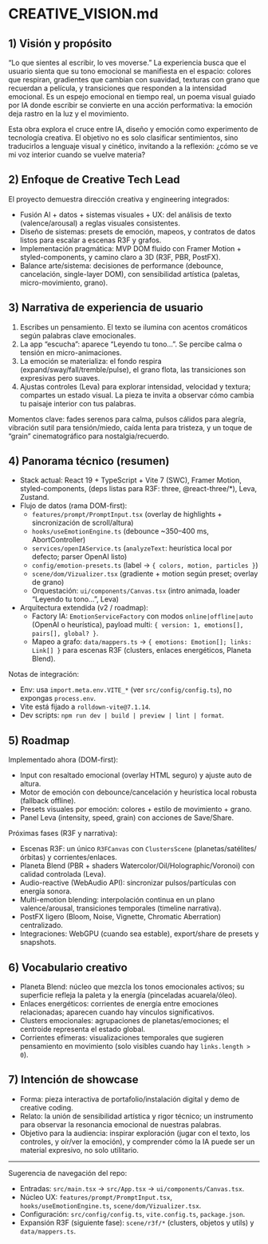 # CREATIVE_VISION.md

## 1) Visión y propósito
“Lo que sientes al escribir, lo ves moverse.” La experiencia busca que el usuario sienta que su tono emocional se manifiesta en el espacio: colores que respiran, gradientes que cambian con suavidad, texturas con grano que recuerdan a película, y transiciones que responden a la intensidad emocional. Es un espejo emocional en tiempo real, un poema visual guiado por IA donde escribir se convierte en una acción performativa: la emoción deja rastro en la luz y el movimiento.

Esta obra explora el cruce entre IA, diseño y emoción como experimento de tecnología creativa. El objetivo no es solo clasificar sentimientos, sino traducirlos a lenguaje visual y cinético, invitando a la reflexión: ¿cómo se ve mi voz interior cuando se vuelve materia?

## 2) Enfoque de Creative Tech Lead
El proyecto demuestra dirección creativa y engineering integrados:
- Fusión AI + datos + sistemas visuales + UX: del análisis de texto (valence/arousal) a reglas visuales consistentes.
- Diseño de sistemas: presets de emoción, mapeos, y contratos de datos listos para escalar a escenas R3F y grafos.
- Implementación pragmática: MVP DOM fluido con Framer Motion + styled-components, y camino claro a 3D (R3F, PBR, PostFX).
- Balance arte/sistema: decisiones de performance (debounce, cancelación, single-layer DOM), con sensibilidad artística (paletas, micro-movimiento, grano).

## 3) Narrativa de experiencia de usuario
1. Escribes un pensamiento. El texto se ilumina con acentos cromáticos según palabras clave emocionales.
2. La app “escucha”: aparece “Leyendo tu tono…”. Se percibe calma o tensión en micro-animaciones.
3. La emoción se materializa: el fondo respira (expand/sway/fall/tremble/pulse), el grano flota, las transiciones son expresivas pero suaves.
4. Ajustas controles (Leva) para explorar intensidad, velocidad y textura; compartes un estado visual. La pieza te invita a observar cómo cambia tu paisaje interior con tus palabras.

Momentos clave: fades serenos para calma, pulsos cálidos para alegría, vibración sutil para tensión/miedo, caída lenta para tristeza, y un toque de “grain” cinematográfico para nostalgia/recuerdo.

## 4) Panorama técnico (resumen)
- Stack actual: React 19 + TypeScript + Vite 7 (SWC), Framer Motion, styled-components, (deps listas para R3F: three, @react-three/*), Leva, Zustand.
- Flujo de datos (rama DOM-first):
  - `features/prompt/PromptInput.tsx` (overlay de highlights + sincronización de scroll/altura)
  - `hooks/useEmotionEngine.ts` (debounce ~350–400 ms, AbortController)
  - `services/openIAService.ts` (`analyzeText`: heurística local por defecto; parser OpenAI listo)
  - `config/emotion-presets.ts` (label → `{ colors, motion, particles }`)
  - `scene/dom/Vizualizer.tsx` (gradiente + motion según preset; overlay de grano)
  - Orquestación: `ui/components/Canvas.tsx` (intro animada, loader “Leyendo tu tono…”, Leva)
- Arquitectura extendida (v2 / roadmap):
  - Factory IA: `EmotionServiceFactory` con modos `online|offline|auto` (OpenAI o heurística), payload multi: `{ version: 1, emotions[], pairs[], global? }`.
  - Mapeo a grafo: `data/mappers.ts` → `{ emotions: Emotion[]; links: Link[] }` para escenas R3F (clusters, enlaces energéticos, Planeta Blend).

Notas de integración:
- Env: usa `import.meta.env.VITE_*` (ver `src/config/config.ts`), no expongas `process.env`.
- Vite está fijado a `rolldown-vite@7.1.14`.
- Dev scripts: `npm run dev | build | preview | lint | format`.

## 5) Roadmap
Implementado ahora (DOM-first):
- Input con resaltado emocional (overlay HTML seguro) y ajuste auto de altura.
- Motor de emoción con debounce/cancelación y heurística local robusta (fallback offline).
- Presets visuales por emoción: colores + estilo de movimiento + grano.
- Panel Leva (intensity, speed, grain) con acciones de Save/Share.

Próximas fases (R3F y narrativa):
- Escenas R3F: un único `R3FCanvas` con `ClustersScene` (planetas/satélites/órbitas) y corrientes/enlaces.
- Planeta Blend (PBR + shaders Watercolor/Oil/Holographic/Voronoi) con calidad controlada (Leva).
- Audio-reactive (WebAudio API): sincronizar pulsos/partículas con energía sonora.
- Multi-emotion blending: interpolación continua en un plano valence/arousal, transiciones temporales (timeline narrativa).
- PostFX ligero (Bloom, Noise, Vignette, Chromatic Aberration) centralizado.
- Integraciones: WebGPU (cuando sea estable), export/share de presets y snapshots.

## 6) Vocabulario creativo
- Planeta Blend: núcleo que mezcla los tonos emocionales activos; su superficie refleja la paleta y la energía (pinceladas acuarela/óleo).
- Enlaces energéticos: corrientes de energía entre emociones relacionadas; aparecen cuando hay vínculos significativos.
- Clusters emocionales: agrupaciones de planetas/emociones; el centroide representa el estado global.
- Corrientes efímeras: visualizaciones temporales que sugieren pensamiento en movimiento (solo visibles cuando hay `links.length > 0`).

## 7) Intención de showcase
- Forma: pieza interactiva de portafolio/instalación digital y demo de creative coding.
- Relato: la unión de sensibilidad artística y rigor técnico; un instrumento para observar la resonancia emocional de nuestras palabras.
- Objetivo para la audiencia: inspirar exploración (jugar con el texto, los controles, y oír/ver la emoción), y comprender cómo la IA puede ser un material expresivo, no solo utilitario.

---

Sugerencia de navegación del repo:
- Entradas: `src/main.tsx` → `src/App.tsx` → `ui/components/Canvas.tsx`.
- Núcleo UX: `features/prompt/PromptInput.tsx`, `hooks/useEmotionEngine.ts`, `scene/dom/Vizualizer.tsx`.
- Configuración: `src/config/config.ts`, `vite.config.ts`, `package.json`.
- Expansión R3F (siguiente fase): `scene/r3f/*` (clusters, objetos y utils) y `data/mappers.ts`.
